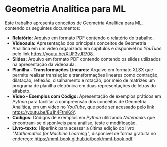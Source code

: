 # Geometria Analítica para ML
Este trabalho apresenta conceitos de Geometria Analítica para ML, contendo os seguintes documentos:

* **Relatório:** Arquivo em formato PDF contendo o relatório do trabalho.
* **Videoaula:** Apresentação dos principais conceitos de Geometria Analítica em um vídeo organizado em capítulos e disponível no *YouTube* pelo link https://youtu.be/XIJF3vJR708.
* **Slides:** Arquivo em formato PDF contendo contendo os slides utilizados na apresentação da videoaula.
* **Planilha - Transformações Lineares:** Arquivo em formato XLSX que permite realizar translação e transformações lineares como contração, dilatação, reflexão, cisalhamento e rotação, por meio de matrizes um programa de planilha eletrônica em duas representações de letras do alfabeto.
* **Vídeo - Exemplos com Código:** Apresentação de exemplos práticos em *Python* para facilitar a compreensão dos conceitos de Geometria Analítica, em um vídeo no *YouTube*, que pode ser acessado pelo link https://youtu.be/Eu1h4FtmKoY.
* **Códigos:** Códigos de exemplos em *Python* utilizando *Notebooks* que encontram-se disponíveis para análise, teste e modificação.
*  **Livro-texto:** Hiperlink para acessar a última edição do livro *"Mathematics for Machine Learning"*, disponível de forma gratuita no endereço: https://mml-book.github.io/book/mml-book.pdf. 
